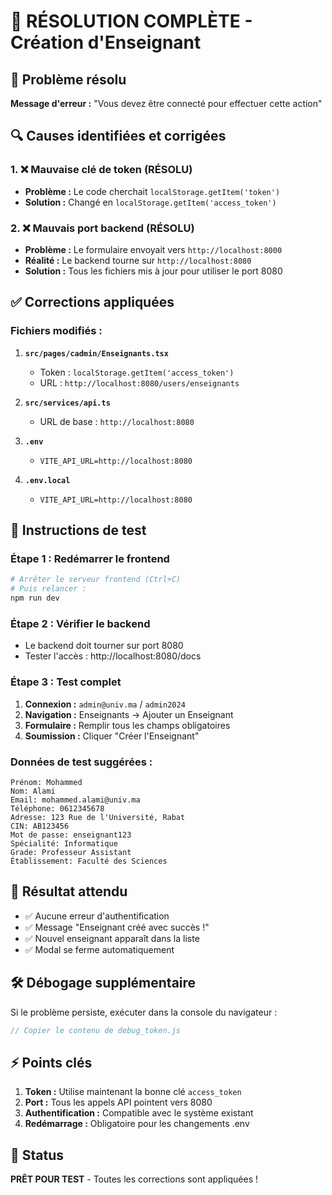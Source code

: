 # 🔧 RÉSOLUTION COMPLÈTE - Création d'Enseignant

## 🎯 Problème résolu
**Message d'erreur :** "Vous devez être connecté pour effectuer cette action"

## 🔍 Causes identifiées et corrigées

### 1. ❌ Mauvaise clé de token (RÉSOLU)
- **Problème :** Le code cherchait `localStorage.getItem('token')`
- **Solution :** Changé en `localStorage.getItem('access_token')`

### 2. ❌ Mauvais port backend (RÉSOLU)
- **Problème :** Le formulaire envoyait vers `http://localhost:8000`
- **Réalité :** Le backend tourne sur `http://localhost:8080`
- **Solution :** Tous les fichiers mis à jour pour utiliser le port 8080

## ✅ Corrections appliquées

### Fichiers modifiés :
1. **`src/pages/cadmin/Enseignants.tsx`**
   - Token : `localStorage.getItem('access_token')`
   - URL : `http://localhost:8080/users/enseignants`

2. **`src/services/api.ts`**
   - URL de base : `http://localhost:8080`

3. **`.env`**
   - `VITE_API_URL=http://localhost:8080`

4. **`.env.local`**
   - `VITE_API_URL=http://localhost:8080`

## 🚀 Instructions de test

### Étape 1 : Redémarrer le frontend
```powershell
# Arrêter le serveur frontend (Ctrl+C)
# Puis relancer :
npm run dev
```

### Étape 2 : Vérifier le backend
- Le backend doit tourner sur port 8080
- Tester l'accès : http://localhost:8080/docs

### Étape 3 : Test complet
1. **Connexion :** `admin@univ.ma` / `admin2024`
2. **Navigation :** Enseignants → Ajouter un Enseignant
3. **Formulaire :** Remplir tous les champs obligatoires
4. **Soumission :** Cliquer "Créer l'Enseignant"

### Données de test suggérées :
```
Prénom: Mohammed
Nom: Alami
Email: mohammed.alami@univ.ma
Téléphone: 0612345678
Adresse: 123 Rue de l'Université, Rabat
CIN: AB123456
Mot de passe: enseignant123
Spécialité: Informatique
Grade: Professeur Assistant
Établissement: Faculté des Sciences
```

## 🎯 Résultat attendu
- ✅ Aucune erreur d'authentification
- ✅ Message "Enseignant créé avec succès !"
- ✅ Nouvel enseignant apparaît dans la liste
- ✅ Modal se ferme automatiquement

## 🛠️ Débogage supplémentaire
Si le problème persiste, exécuter dans la console du navigateur :
```javascript
// Copier le contenu de debug_token.js
```

## ⚡ Points clés
1. **Token :** Utilise maintenant la bonne clé `access_token`
2. **Port :** Tous les appels API pointent vers 8080
3. **Authentification :** Compatible avec le système existant
4. **Redémarrage :** Obligatoire pour les changements .env

## 🎉 Status
**PRÊT POUR TEST** - Toutes les corrections sont appliquées !

